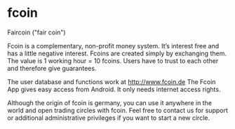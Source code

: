 fcoin
=====

Faircoin ("fair coin")

Fcoin is a complementary, non-profit money system.
It’s interest free and has a little negative interest.
Fcoins are created simply by exchanging them.
The value is 1 working hour = 10 fcoins.
Users have to trust to each other and therefore give guarantees.

The user database and functions work at http://www.fcoin.de
The Fcoin App gives easy access from Android.
It only needs internet access rights.

Although the origin of fcoin is germany,
you can use it anywhere in the world and open trading circles with fcoin.
Feel free to contact us for support or additional
administrative privileges if you want to start a new circle.
